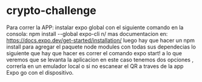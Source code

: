 # crypto-challenge

Para correr la APP:
instalar expo global con el siguiente comando en la consola: npm install --global expo-cli n/
mas documentacion en: https://docs.expo.dev/get-started/installation/
luego hay que hacer un npm install para agregar el paquete node modules con todas sus dependecias 
lo siguiente que hay que hacer es correr el comando expo start! a lo que veremos que se levanta la aplicacion en este caso tenemos dos opciones , correrla en un emulador local o si no escanear el QR a traves de la app Expo go con el dispositivo.

